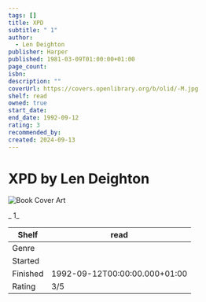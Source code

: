 ```yaml
---
tags: []
title: XPD
subtitle: " 1"
author:
  - Len Deighton
publisher: Harper
published: 1981-03-09T01:00:00+01:00
page_count:
isbn:
description: ""
coverUrl: https://covers.openlibrary.org/b/olid/-M.jpg
shelf: read
owned: true
start_date:
end_date: 1992-09-12
rating: 3
recommended_by:
created: 2024-09-13
---
```


# XPD by Len Deighton

![Book Cover Art](https://covers.openlibrary.org/b/olid/-M.jpg)

_ 1_

| Shelf | read |
| --- | --- |
| Genre |  |
| Started |  |
| Finished | 1992-09-12T00:00:00.000+01:00 |
| Rating | 3/5 |

